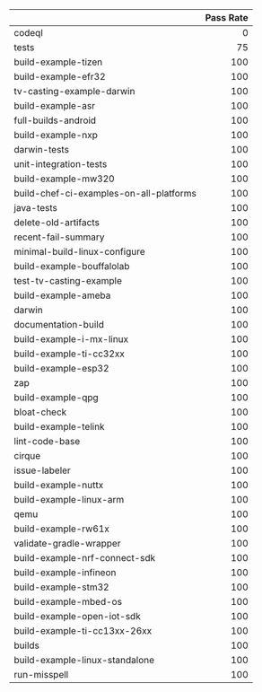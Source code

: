 |                                         |   Pass Rate |
|:----------------------------------------|------------:|
| codeql                                  |           0 |
| tests                                   |          75 |
| build-example-tizen                     |         100 |
| build-example-efr32                     |         100 |
| tv-casting-example-darwin               |         100 |
| build-example-asr                       |         100 |
| full-builds-android                     |         100 |
| build-example-nxp                       |         100 |
| darwin-tests                            |         100 |
| unit-integration-tests                  |         100 |
| build-example-mw320                     |         100 |
| build-chef-ci-examples-on-all-platforms |         100 |
| java-tests                              |         100 |
| delete-old-artifacts                    |         100 |
| recent-fail-summary                     |         100 |
| minimal-build-linux-configure           |         100 |
| build-example-bouffalolab               |         100 |
| test-tv-casting-example                 |         100 |
| build-example-ameba                     |         100 |
| darwin                                  |         100 |
| documentation-build                     |         100 |
| build-example-i-mx-linux                |         100 |
| build-example-ti-cc32xx                 |         100 |
| build-example-esp32                     |         100 |
| zap                                     |         100 |
| build-example-qpg                       |         100 |
| bloat-check                             |         100 |
| build-example-telink                    |         100 |
| lint-code-base                          |         100 |
| cirque                                  |         100 |
| issue-labeler                           |         100 |
| build-example-nuttx                     |         100 |
| build-example-linux-arm                 |         100 |
| qemu                                    |         100 |
| build-example-rw61x                     |         100 |
| validate-gradle-wrapper                 |         100 |
| build-example-nrf-connect-sdk           |         100 |
| build-example-infineon                  |         100 |
| build-example-stm32                     |         100 |
| build-example-mbed-os                   |         100 |
| build-example-open-iot-sdk              |         100 |
| build-example-ti-cc13xx-26xx            |         100 |
| builds                                  |         100 |
| build-example-linux-standalone          |         100 |
| run-misspell                            |         100 |